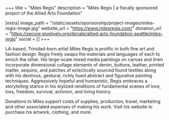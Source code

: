 +++
title = "Miles Regis"
description = "Miles Regis | a fiscally sponsored project of the Allied Arts Foundation"

[extra]
image_path = "/static/assets/sponsorship/project-images/miles-regis-image.jpg"
website_url = "https://www.milesregis.com/"
donation_url = "https://secure.givelively.org/donate/allied-arts-foundation-seattle/miles-regis"
social = []
+++

LA-based, Trinidad-born artist Miles Regis is prolific in both fine art and fashion design. Regis freely swaps the materials and languages of each to enrich the other. His large-scale mixed media paintings on canvas and linen incorporate dimensional collage elements of denim, buttons, leather, printed matter, sequins, and patches of eclectically sourced found textiles along with his dextrous, gestural, richly hued abstract and figurative painting techniques. Aggressively hopeful and humanistic, Regis embraces a storytelling stance in his stylized renditions of fundamental scenes of love, loss, freedom, survival, activism, and living history.

Donations to Miles support costs of supplies, production, travel, marketing and other associated expenses of making his work. Visit his website to purchase his artwork, clothing, and more.
